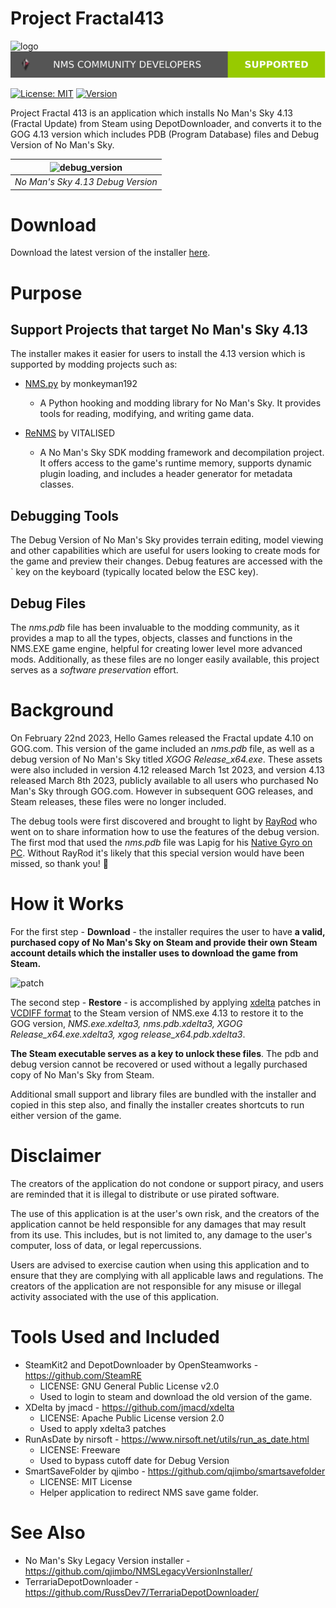 # Project Fractal413
![logo](https://github.com/NMSCD/Fractal413/assets/21266513/743ee9bf-a5d1-4f27-a2b5-9539318d0ed4)
[![Supported by the No Man's Sky Community Developers & Designers](https://raw.githubusercontent.com/NMSCD/About/master/badge/green-ftb.svg)](https://github.com/NMSCD)

[![License: MIT](https://img.shields.io/github/license/NMSCD/Fractal413)](https://github.com/NMSCD/Fractal413/blob/main/LICENSE)
[![Version](https://img.shields.io/github/v/release/NMSCD/Fractal413?color=7a39fb)](https://github.com/NMSCD/Fractal413/releases/latest)

Project Fractal 413 is an application which installs No Man's Sky 4.13 (Fractal Update) from Steam using DepotDownloader, and converts it to the GOG 4.13 version which includes PDB (Program Database) files and Debug Version of No Man's Sky.

| ![debug_version](https://github.com/NMSCD/Fractal413/assets/21266513/a8a294dc-6e38-47e1-88b8-3bc1e321288d)|
|:-------------------------------------------:|
| *No Man's Sky 4.13 Debug Version*           |

# Download
Download the latest version of the installer [here](https://github.com/NMSCD/Fractal413/releases/latest).

# Purpose
## Support Projects that target No Man's Sky 4.13
The installer makes it easier for users to install the 4.13 version which is supported by modding projects such as:
* [NMS.py](https://github.com/monkeyman192/NMS.py) by monkeyman192
  - A Python hooking and modding library for No Man's Sky. It provides tools for reading, modifying, and writing game data.

* [ReNMS](https://github.com/VITALISED/renms) by VITALISED
  - A No Man's Sky SDK modding framework and decompilation project. It offers access to the game's runtime memory, supports dynamic plugin loading, and includes a header generator for metadata classes.

## Debugging Tools
The Debug Version of No Man's Sky provides terrain editing, model viewing and other capabilities which are useful for users looking to create mods for the game and preview their changes. Debug features are accessed with the ` key on the keyboard (typically located below the ESC key).

## Debug Files
The *nms.pdb* file has been invaluable to the modding community, as it provides a map to all the types, objects, classes and functions in the NMS.EXE game engine, helpful for creating lower level more advanced mods. Additionally, as these files are no longer easily available, this project serves as a *software preservation* effort.

# Background
On February 22nd 2023, Hello Games released the Fractal update 4.10 on GOG.com. This version of the game included an *nms.pdb* file, as well as a debug version of No Man's Sky titled *XGOG Release_x64.exe*. These assets were also included in version 4.12 released March 1st 2023, and version 4.13 released March 8th 2023, publicly available to all users who purchased No Man's Sky through GOG.com. However in subsequent GOG releases, and Steam releases, these files were no longer included.

The debug tools were first discovered and brought to light by [RayRod](https://www.youtube.com/@rayrodtv) who went on to share information how to use the features of the debug version. The first mod that used the *nms.pdb* file was Lapig for his [Native Gyro on PC](https://www.nexusmods.com/nomanssky/mods/2665). Without RayRod it's likely that this special version would have been missed, so thank you! 🙏

# How it Works
For the first step - **Download** - the installer requires the user to have **a valid, purchased copy of No Man's Sky on Steam and provide their own Steam account details which the installer uses to download the game from Steam.** 

![patch](https://github.com/NMSCD/Fractal413/assets/21266513/716aba41-0af7-45e7-a5b5-c0f4b819a7f2)

The second step - **Restore** - is accomplished by applying [xdelta](https://github.com/jmacd/xdelta) patches in [VCDIFF format](https://en.wikipedia.org/wiki/VCDIFF) to the Steam version of NMS.exe 4.13 to restore it to the GOG version, *NMS.exe.xdelta3, nms.pdb.xdelta3, XGOG Release_x64.exe.xdelta3, xgog release_x64.pdb.xdelta3*.

**The Steam executable serves as a key to unlock these files**. The pdb and debug version cannot be recovered or used without a legally purchased copy of No Man's Sky from Steam.

Additional small support and library files are bundled with the installer and copied in this step also, and finally the installer creates shortcuts to run either version of the game.

# Disclaimer
The creators of the application do not condone or support piracy, and users are reminded that it is illegal to distribute or use pirated software.

The use of this application is at the user's own risk, and the creators of the application cannot be held responsible for any damages that may result from its use. This includes, but is not limited to, any damage to the user's computer, loss of data, or legal repercussions.

Users are advised to exercise caution when using this application and to ensure that they are complying with all applicable laws and regulations. The creators of the application are not responsible for any misuse or illegal activity associated with the use of this application.

# Tools Used and Included
* SteamKit2 and DepotDownloader by OpenSteamworks - https://github.com/SteamRE
  * LICENSE: GNU General Public License v2.0
  * Used to login to steam and download the old version of the game.
* XDelta by jmacd - https://github.com/jmacd/xdelta
  * LICENSE: Apache Public License version 2.0
  * Used to apply xdelta3 patches
* RunAsDate by nirsoft - https://www.nirsoft.net/utils/run_as_date.html
  * LICENSE: Freeware
  * Used to bypass cutoff date for Debug Version
* SmartSaveFolder by qjimbo - https://github.com/qjimbo/smartsavefolder
  * LICENSE: MIT License
  * Helper application to redirect NMS save game folder.

# See Also
* No Man's Sky Legacy Version installer - https://github.com/qjimbo/NMSLegacyVersionInstaller/
* TerrariaDepotDownloader - https://github.com/RussDev7/TerrariaDepotDownloader/
